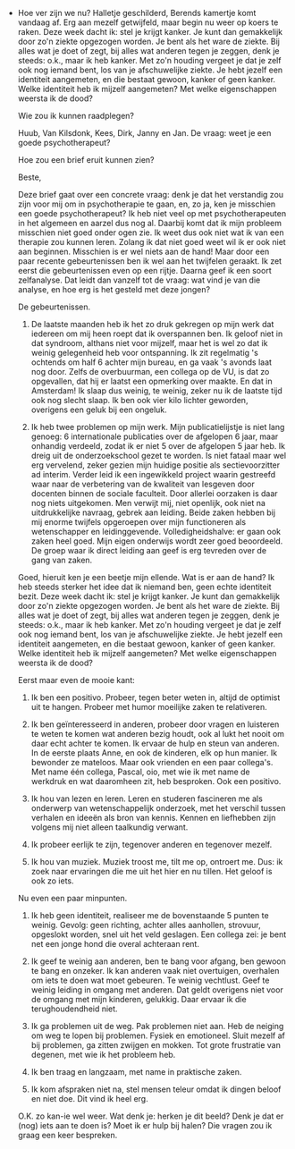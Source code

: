 - Hoe ver zijn we nu? Halletje geschilderd, Berends kamertje komt vandaag af. Erg aan mezelf getwijfeld, maar begin nu weer op koers te raken. Deze week dacht ik: stel je krijgt kanker. Je kunt dan gemakkelijk door zo'n ziekte opgezogen worden. Je bent als het ware de ziekte. Bij alles wat je doet of zegt, bij alles wat anderen tegen je zeggen, denk je steeds: o.k., maar ik heb kanker. Met zo'n houding vergeet je dat je zelf ook nog iemand bent, los van je afschuwelijke ziekte. Je hebt jezelf een identiteit aangemeten, en die bestaat gewoon, kanker of geen kanker. Welke identiteit heb ik mijzelf aangemeten? Met welke eigenschappen weersta ik de dood?
  
  Wie zou ik kunnen raadplegen?
  
  Huub, Van Kilsdonk, Kees, Dirk, Janny en Jan. De vraag: weet je een goede psychotherapeut?
  
  Hoe zou een brief eruit kunnen zien?
  
  Beste,
  
  Deze brief gaat over een concrete vraag: denk je dat het verstandig zou zijn voor mij om in psychotherapie te gaan, en, zo ja, ken je misschien een goede psychotherapeut? Ik heb niet veel op met psychotherapeuten in het algemeen en aarzel dus nog al. Daarbij komt dat ik mijn probleem misschien niet goed onder ogen zie. Ik weet dus ook niet wat ik van een therapie zou kunnen leren. Zolang ik dat niet goed weet wil ik er ook niet aan beginnen. Misschien is er wel niets aan de hand! Maar door een paar recente gebeurtenissen ben ik wel aan het twijfelen geraakt. Ik zet eerst die gebeurtenissen even op een rijtje. Daarna geef ik een soort zelfanalyse. Dat leidt dan vanzelf tot de vraag: wat vind je van die analyse, en hoe erg is het gesteld met deze jongen?
  
  De gebeurtenissen.
  
  1. De laatste maanden heb ik het zo druk gekregen op mijn werk dat iedereen om mij heen roept dat ik overspannen ben. Ik geloof niet in dat syndroom, althans niet voor mijzelf, maar het is wel zo dat ik weinig gelegenheid heb voor ontspanning. Ik zit regelmatig 's ochtends om half 6 achter mijn bureau, en ga vaak 's avonds laat nog door. Zelfs de overbuurman, een collega op de VU, is dat zo opgevallen, dat hij er laatst een opmerking over maakte. En dat in Amsterdam! Ik slaap dus weinig, te weinig, zeker nu ik de laatste tijd ook nog slecht slaap. Ik ben ook vier kilo lichter geworden, overigens een geluk bij een ongeluk.
  
  2. Ik heb twee problemen op mijn werk. Mijn publicatielijstje is niet lang genoeg: 6 internationale publicaties over de afgelopen 6 jaar, maar onhandig verdeeld, zodat ik er niet 5 over de afgelopen 5 jaar heb. Ik dreig uit de onderzoekschool gezet te worden. Is niet fataal maar wel erg vervelend, zeker gezien mijn huidige positie als sectievoorzitter ad interim. Verder leid ik een ingewikkeld project waarin gestreefd waar naar de verbetering van de kwaliteit van lesgeven door docenten binnen de sociale faculteit. Door allerlei oorzaken is daar nog niets uitgekomen. Men verwijt mij, niet openlijk, ook niet na uitdrukkelijke navraag, gebrek aan leiding. Beide zaken hebben bij mij enorme twijfels opgeroepen over mijn functioneren als wetenschapper en leidinggevende. Volledigheidshalve: er gaan ook zaken heel goed. Mijn eigen onderwijs wordt zeer goed beoordeeld. De groep waar ik direct leiding aan geef is erg tevreden over de gang van zaken. 
  
  Goed, hieruit ken je een beetje mijn ellende. Wat is er aan de hand? Ik heb steeds sterker het idee dat ik niemand ben, geen echte identiteit bezit. Deze week dacht ik: stel je krijgt kanker. Je kunt dan gemakkelijk door zo'n ziekte opgezogen worden. Je bent als het ware de ziekte. Bij alles wat je doet of zegt, bij alles wat anderen tegen je zeggen, denk je steeds: o.k., maar ik heb kanker. Met zo'n houding vergeet je dat je zelf ook nog iemand bent, los van je afschuwelijke ziekte. Je hebt jezelf een identiteit aangemeten, en die bestaat gewoon, kanker of geen kanker. Welke identiteit heb ik mijzelf aangemeten? Met welke eigenschappen weersta ik de dood?
  
  Eerst maar even de mooie kant:
  
  1. Ik ben een positivo. Probeer, tegen beter weten in, altijd de optimist uit te hangen. Probeer met humor moeilijke zaken te relativeren.
  
  2. Ik ben geïnteresseerd in anderen, probeer door vragen en luisteren te weten te komen wat anderen  bezig houdt, ook al lukt het nooit om daar echt achter te komen. Ik ervaar de hulp en steun van anderen. In de eerste plaats Anne, en ook de kinderen, elk op hun manier. Ik bewonder ze mateloos. Maar ook vrienden en een paar collega's. Met name één collega, Pascal, oio, met wie ik met name de werkdruk en wat daaromheen zit, heb besproken. Ook een positivo.
  
  3. Ik hou van lezen en leren. Leren en studeren fascineren me als onderwerp van wetenschappelijk onderzoek, met het verschil tussen verhalen en ideeën als bron van kennis. Kennen en liefhebben zijn volgens mij niet alleen taalkundig verwant.
  
  4. Ik probeer eerlijk te zijn, tegenover anderen en tegenover mezelf. 
  
  5. Ik hou van muziek. Muziek troost me, tilt me op, ontroert me. Dus: ik zoek naar ervaringen die me uit het hier en nu tillen. Het geloof is ook zo iets. 
  
  Nu even een paar minpunten.
  
  1. Ik heb geen identiteit, realiseer me de bovenstaande 5 punten te weinig. Gevolg: geen richting, achter alles aanhollen, strovuur, opgeslokt worden, snel uit het veld geslagen. Een collega zei: je bent net een jonge hond die overal achteraan rent.
  
  2. Ik geef te weinig aan anderen, ben te bang voor afgang, ben gewoon te bang en onzeker. Ik kan anderen vaak niet overtuigen, overhalen om iets te doen wat moet gebeuren. Te weinig vechtlust. Geef te weinig leiding in omgang met anderen. Dat geldt overigens niet voor de omgang met mijn kinderen, gelukkig. Daar ervaar ik die terughoudendheid niet. 
  
  3. Ik ga problemen uit de weg. Pak problemen niet aan. Heb de neiging om weg te lopen bij problemen. Fysiek en emotioneel. Sluit mezelf af bij problemen, ga zitten zwijgen en mokken. Tot grote frustratie van degenen, met wie ik het probleem heb.
  
  4. Ik ben traag en langzaam, met name in praktische zaken.
  
  5. Ik kom afspraken niet na, stel mensen teleur omdat ik dingen beloof en niet doe. Dit vind ik heel erg.
  
  O.K. zo kan-ie wel weer. Wat denk je: herken je dit beeld? Denk je dat er (nog) iets aan te doen is? Moet ik er hulp bij halen? Die vragen zou ik graag een keer bespreken.